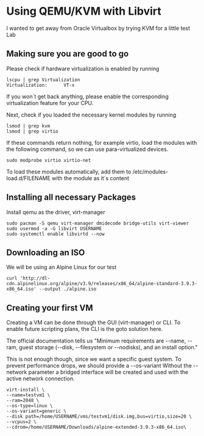 # Using QEMU/KVM with Libvirt
I wanted to get away from Oracle Virtualbox by trying KVM for a little test Lab

## Making sure you are good to go
Please check if hardware virtualization is enabled by running
```
lscpu | grep Virtualization
Virtualization:      VT-x
```
If you won´t get back anything, please enable the corresponding virtualization feature for your CPU.

Next, check if you loaded the necessary kernel modules by running
```
lsmod | grep kvm
lsmod | grep virtio
```
If these commands return nothing, for example virtio, load the modules with the following command, so we can use para-virtualized devices.
```
sudo modprobe virtio virtio-net
```
To load these modules automatically, add them to /etc/modules-load.d/FILENAME with the module as it´s content

## Installing all necessary Packages
Install qemu as the driver, virt-manager
```
sudo pacman -S qemu virt-manager dmidecode bridge-utils virt-viewer
sudo usermod -a -G libvirt USERNAME
sudo systemctl enable libvirtd --now
```
## Downloading an ISO

We will be using an Alpine Linux for our test

```
curl 'http://dl-cdn.alpinelinux.org/alpine/v3.9/releases/x86_64/alpine-standard-3.9.3-x86_64.iso' --output ./alpine.iso
```

## Creating your first VM

Creating a VM can be done through the GUI (virt-manager) or CLI. To enable future scripting plans, the CLI is the goto solution here.

The official documentation tells us "Minimum requirements are --name, --ram, guest storage (--disk, --filesystem or --nodisks), and an install option."

This is not enough though, since we want a specific guest system.
To prevent performance drops, we should provide a --os-variant
Without the --network parameter a bridged interface will be created and used with the active network connection.
```
virt-install \
--name=testvm1 \
--ram=2048 \
--os-type=linux \
--os-variant=generic \
--disk path=/home/USERNAME/vms/testvm1/disk.img,bus=virtio,size=20 \
--vcpus=2 \
--cdrom=/home/USERNAME/Downloads/alpine-extended-3.9.3-x86_64.iso\
```
